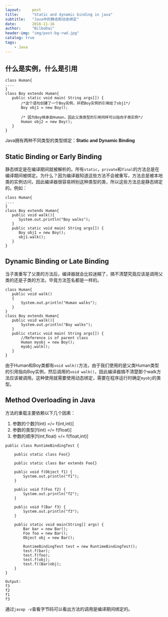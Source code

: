 ```yaml
---
layout:     post
title:      "Static and dynamic binding in java"
subtitle:   "Java中的静态和动态绑定"
date:       2016-11-16
author:     "BilboDai"
header-img: "img/post-bg-rwd.jpg"
catalog: true
tags:
    - Java
---
```


什么是实例，什么是引用
---

```
class Human{
....
}
class Boy extends Human{
   public static void main( String args[]) {
       /*这个语句创建了一个Boy实例，并把Boy实例的引用给了obj1*/  
       Boy obj1 = new Boy();

       /* 因为Boy继承自Human，因此父类类型的引用同样可以指向子类实例*/
       Human obj2 = new Boy();
   }
}
```

Java拥有两种不同类型的类型绑定：**Static and Dynamic Binding**

Static Binding or Early Binding
---
静态绑定是在编译期间就被解析的。所有`static`，`private`和`final`的方法总是在编译期间被绑定。为什么？因为编译器知道这些方法不会被重写，方法总是被本地类的实例访问，因此编译器很容易辨别这种类型的类，所以这些方法总是静态绑定的。例如：

```
class Human{
....
}
class Boy extends Human{
   public void walk(){
      System.out.println("Boy walks");
   }
   public static void main( String args[]) {
      Boy obj1 = new Boy();
      obj1.walk();
   }
}
```

Dynamic Binding or Late Binding
---
当子类重写了父类的方法后，编译器就会比较迷糊了，搞不清楚究竟应该是调用父类的还是子类的方法，毕竟方法签名都是一样的。

```
class Human{
   public void walk()
   {
       System.out.println("Human walks");
   }
}
class Boy extends Human{
   public void walk(){
       System.out.println("Boy walks");
   }
   public static void main( String args[]) {
       //Reference is of parent class
       Human myobj = new Boy();
       myobj.walk();
   }
}
```

由于Human和Boy类都有`void walk()`方法，由于我们使用的是父类Human类型的引用指向Boy实例，然后调用的`void walk()`，因此编译器搞不清楚那个walk方法应该被调用。这种使用就需要使用动态绑定，需要在程序运行时确定`myobj`的类型。

Method Overloading in Java 
---
方法的重载主要依赖以下几个因素：

1. 参数的个数[f(int) =/= f(int,int)]
2. 参数的类型[f(int) =/= f(float)]
3. 参数的顺序[f(int,float) =/= f(float,int)]

```
public class RuntimeBindingTest {

    public static class Foo{}

    public static class Bar extends Foo{}

    public void f(Object f1) {
        System.out.println("f1");
    }

    public void f(Foo f2) {
        System.out.println("f2");
    }

    public void f(Bar f3) {
        System.out.println("f3");
    }

    public static void main(String[] args) {
        Bar bar = new Bar();
        Foo foo = new Bar();
        Object obj = new Bar();

        RuntimeBindingTest test = new RuntimeBindingTest();
        test.f(bar);
        test.f(foo);
        test.f(obj);
        test.f((Bar)obj);
    }
}

Output:
f3
f2
f1
f3
```

通过`javap -v`查看字节码可以看出方法的调用是编译期间绑定的。